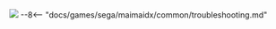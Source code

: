 <img class="header-logo" src="/img/sega/maimaidx/buddiesplus/logo.webp">
--8<-- "docs/games/sega/maimaidx/common/troubleshooting.md"